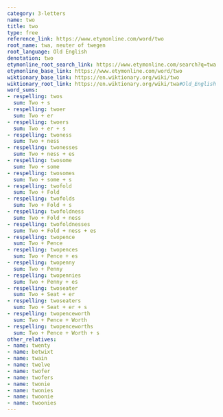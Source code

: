 ```yaml
---
category: 3-letters
name: two
title: two
type: free
reference_link: https://www.etymonline.com/word/two
root_name: twa, neuter of twegen
root_language: Old English
denotation: two
etymonline_root_search_link: https://www.etymonline.com/search?q=twa
etymonline_base_link: https://www.etymonline.com/word/two
wiktionary_base_link: https://en.wiktionary.org/wiki/two
wiktionary_root_link: https://en.wiktionary.org/wiki/twa#Old_English
word_sums:
- respelling: twos
  sum: Two + s
- respelling: twoer
  sum: Two + er
- respelling: twoers
  sum: Two + er + s
- respelling: twoness
  sum: Two + ness
- respelling: twonesses
  sum: Two + ness + es
- respelling: twosome
  sum: Two + some
- respelling: twosomes
  sum: Two + some + s
- respelling: twofold
  sum: Two + Fold
- respelling: twofolds
  sum: Two + Fold + s
- respelling: twofoldness
  sum: Two + Fold + ness
- respelling: twofoldnesses
  sum: Two + Fold + ness + es
- respelling: twopence
  sum: Two + Pence
- respelling: twopences
  sum: Two + Pence + es
- respelling: twopenny
  sum: Two + Penny
- respelling: twopennies
  sum: Two + Penny + es
- respelling: twoseater
  sum: Two + Seat + er
- respelling: twoseaters
  sum: Two + Seat + er + s
- respelling: twopenceworth
  sum: Two + Pence + Worth
- respelling: twopenceworths
  sum: Two + Pence + Worth + s
other_relatives:
- name: twenty
- name: betwixt
- name: twain
- name: twelve
- name: twofer
- name: twofers
- name: twonie
- name: twonies
- name: twoonie
- name: twoonies
---
```

